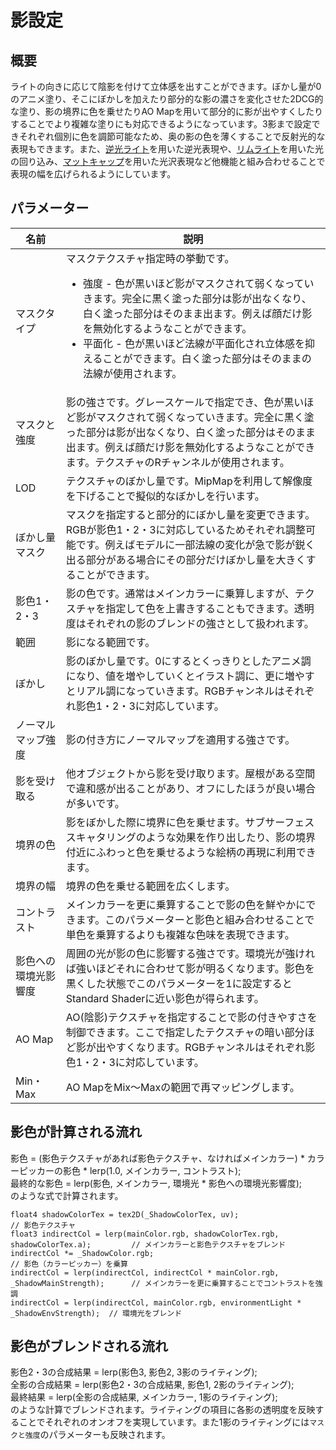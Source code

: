 # 影設定

## 概要
ライトの向きに応じて陰影を付けて立体感を出すことができます。ぼかし量が0のアニメ塗り、そこにぼかしを加えたり部分的な影の濃さを変化させた2DCG的な塗り、影の境界に色を乗せたりAO Mapを用いて部分的に影が出やすくしたりすることでより複雑な塗りにも対応できるようになっています。3影まで設定できそれぞれ個別に色を調節可能なため、奥の影の色を薄くすることで反射光的な表現もできます。また、[逆光ライト](/en-us/reflections/backlight.md)を用いた逆光表現や、[リムライト](/en-us/reflections/rimlight.md)を用いた光の回り込み、[マットキャップ](/en-us/reflections/matcap.md)を用いた光沢表現など他機能と組み合わせることで表現の幅を広げられるようにしています。

## パラメーター

|名前|説明|
|-|-|
|マスクタイプ|マスクテクスチャ指定時の挙動です。<ul><li>強度 - 色が黒いほど影がマスクされて弱くなっていきます。完全に黒く塗った部分は影が出なくなり、白く塗った部分はそのまま出ます。例えば顔だけ影を無効化するようなことができます。</li><li>平面化 - 色が黒いほど法線が平面化され立体感を抑えることができます。白く塗った部分はそのままの法線が使用されます。</li></ul>|
|マスクと強度|影の強さです。グレースケールで指定でき、色が黒いほど影がマスクされて弱くなっていきます。完全に黒く塗った部分は影が出なくなり、白く塗った部分はそのまま出ます。例えば顔だけ影を無効化するようなことができます。テクスチャのRチャンネルが使用されます。|
|LOD|テクスチャのぼかし量です。MipMapを利用して解像度を下げることで擬似的なぼかしを行います。|
|ぼかし量マスク|マスクを指定すると部分的にぼかし量を変更できます。RGBが影色1・2・3に対応しているためそれぞれ調整可能です。例えばモデルに一部法線の変化が急で影が鋭く出る部分がある場合にその部分だけぼかし量を大きくすることができます。|
|影色1・2・3|影の色です。通常はメインカラーに乗算しますが、テクスチャを指定して色を上書きすることもできます。透明度はそれぞれの影のブレンドの強さとして扱われます。|
|範囲|影になる範囲です。|
|ぼかし|影のぼかし量です。0にするとくっきりとしたアニメ調になり、値を増やしていくとイラスト調に、更に増やすとリアル調になっていきます。RGBチャンネルはそれぞれ影色1・2・3に対応しています。|
|ノーマルマップ強度|影の付き方にノーマルマップを適用する強さです。|
|影を受け取る|他オブジェクトから影を受け取ります。屋根がある空間で違和感が出ることがあり、オフにしたほうが良い場合が多いです。|
|境界の色|影をぼかした際に境界に色を乗せます。サブサーフェススキャタリングのような効果を作り出したり、影の境界付近にふわっと色を乗せるような絵柄の再現に利用できます。|
|境界の幅|境界の色を乗せる範囲を広くします。|
|コントラスト|メインカラーを更に乗算することで影の色を鮮やかにできます。このパラメーターと影色と組み合わせることで単色を乗算するよりも複雑な色味を表現できます。|
|影色への環境光影響度|周囲の光が影の色に影響する強さです。環境光が強ければ強いほどそれに合わせて影が明るくなります。影色を黒くした状態でこのパラメーターを1に設定するとStandard Shaderに近い影色が得られます。|
|AO Map|AO(陰影)テクスチャを指定することで影の付きやすさを制御できます。ここで指定したテクスチャの暗い部分ほど影が出やすくなります。RGBチャンネルはそれぞれ影色1・2・3に対応しています。|
|Min・Max|AO MapをMix～Maxの範囲で再マッピングします。|

## 影色が計算される流れ
影色 = (影色テクスチャがあれば影色テクスチャ、なければメインカラー) * カラーピッカーの影色 * lerp(1.0, メインカラー, コントラスト);  
最終的な影色 = lerp(影色, メインカラー, 環境光 * 影色への環境光影響度);  
のような式で計算されます。
```HLSL
float4 shadowColorTex = tex2D(_ShadowColorTex, uv);                                     // 影色テクスチャ
float3 indirectCol = lerp(mainColor.rgb, shadowColorTex.rgb, shadowColorTex.a);         // メインカラーと影色テクスチャをブレンド
indirectCol *= _ShadowColor.rgb;                                                        // 影色（カラーピッカー）を乗算
indirectCol = lerp(indirectCol, indirectCol * mainColor.rgb, _ShadowMainStrength);      // メインカラーを更に乗算することでコントラストを強調
indirectCol = lerp(indirectCol, mainColor.rgb, environmentLight * _ShadowEnvStrength);  // 環境光をブレンド
```

## 影色がブレンドされる流れ
影色2・3の合成結果 = lerp(影色3, 影色2, 3影のライティング);  
全影の合成結果 = lerp(影色2・3の合成結果, 影色1, 2影のライティング);  
最終結果 = lerp(全影の合成結果, メインカラー, 1影のライティング);  
のような計算でブレンドされます。ライティングの項目に各影の透明度を反映することでそれぞれのオンオフを実現しています。また1影のライティングには`マスクと強度`のパラメーターも反映されます。